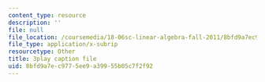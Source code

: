 ```yaml
---
content_type: resource
description: ''
file: null
file_location: /coursemedia/18-06sc-linear-algebra-fall-2011/8bfd9a7ec9775ee9a39955b05c7f2f92_OsHY7ycgbaE.vtt
file_type: application/x-subrip
resourcetype: Other
title: 3play caption file
uid: 8bfd9a7e-c977-5ee9-a399-55b05c7f2f92
---
```

